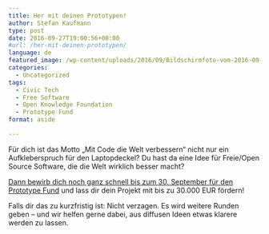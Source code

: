 ```yaml
---
title: Her mit deinen Prototypen!
author: Stefan Kaufmann
type: post
date: 2016-09-27T19:00:56+00:00
#url: /her-mit-deinen-prototypen/
language: de
featured_image: /wp-content/uploads/2016/09/Bildschirmfoto-vom-2016-09-27-205754-1200x312.png
categories:
  - Uncategorized
tags:
  - Civic Tech
  - Free Software
  - Open Knowledge Foundation
  - Prototype Fund
format: aside

---
```

Für dich ist das Motto „Mit Code die Welt verbessern“ nicht nur ein Aufkleberspruch für den Laptopdeckel? Du hast da eine Idee für Freie/Open Source Software, die die Welt wirklich besser macht?

[Dann bewirb dich noch ganz schnell bis zum 30. September für den Prototype Fund][1] und lass dir dein Projekt mit bis zu 30.000 EUR fördern!

Falls dir das zu kurzfristig ist: Nicht verzagen. Es wird weitere Runden geben – und wir helfen gerne dabei, aus diffusen Ideen etwas klarere werden zu lassen.

 [1]: https://prototypefund.de/
